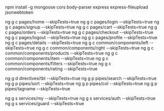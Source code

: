 npm install -g mongoose cors body-parser express express-fileupload jsonwebtoken 

ng g c pages/home --skipTests=true
ng g c pages/login --skipTests=true
ng g c pages/signup --skipTests=true
ng g c pages/cart --skipTests=true
ng g c pages/orders --skipTests=true
ng g c pages/checkout --skipTests=true
ng g c pages/logout --skipTests=true
ng g c pages/profile --skipTests=true
ng g c pages/details --skipTests=true
ng g c common/components/left --skipTests=true
ng g c common/components/right --skipTests=true
ng g c common/components/products --skipTests=true
ng g c common/components/item --skipTests=true
ng g c common/components/filters --skipTests=true
ng g c common/components/rating --skipTests=true

ng g d directives/tbl --skipTests=true
ng g p pipes/search --skipTests=true
ng g p pipes/sort --skipTests=true
ng g p pipes/col --skipTests=true
ng g p pipes/tagname --skipTests=true


ng g s services/my --skipTests=true
ng g s services/auth --skipTests=true
ng g s services/guard --skipTests=true


